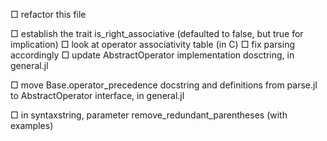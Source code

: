 □ refactor this file

□ establish the trait is_right_associative (defaulted to false, but true for implication)
    □ look at operator associativity table (in C)
    □ fix parsing accordingly
    □ update AbstractOperator implementation dosctring, in general.jl

□ move Base.operator_precedence docstring and definitions from parse.jl to AbstractOperator interface, in general.jl

□ in syntaxstring, parameter remove_redundant_parentheses (with examples)
